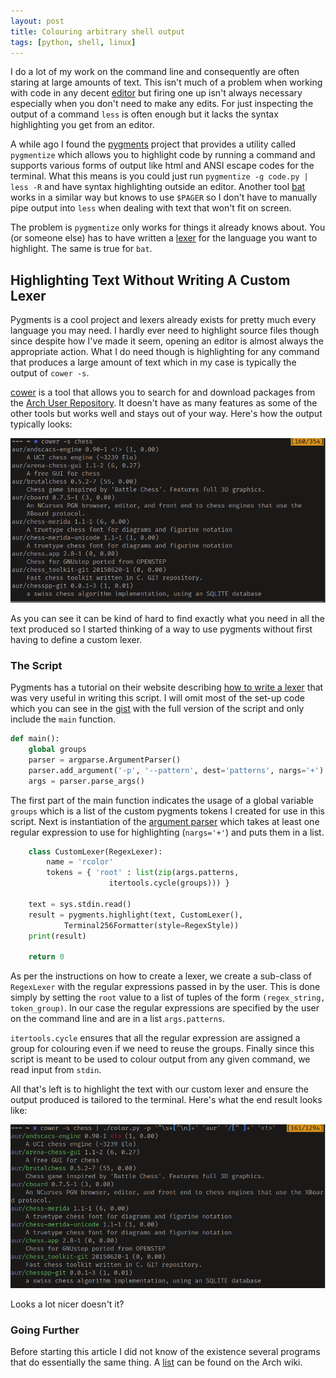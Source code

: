 ```yaml
---
layout: post
title: Colouring arbitrary shell output
tags: [python, shell, linux]
---
```


I do a lot of my work on the command line and consequently are often staring
at large amounts of text. This isn't much of a problem when working with code
in any decent [editor][1] but firing one up isn't always necessary
especially when you don't need to make any edits. For just inspecting the
output of a command `less` is often enough but it lacks the syntax highlighting
you get from an editor.

A while ago I found the [pygments][2] project that provides a utility
called `pygmentize` which allows you to highlight code by running a command and
supports various forms of output like html and ANSI escape codes for the
terminal. What this means is you could just run `pygmentize -g code.py | less -R`
and have syntax highlighting outside an editor. Another tool [bat][3]
works in a similar way but knows to use `$PAGER` so I don't have to manually
pipe output into `less` when dealing with text that won't fit on screen.

The problem is `pygmentize` only works for things it already knows about. 
You (or someone else) has to have written a [lexer][4] for the language 
you want to highlight. The same is true for `bat`.


## Highlighting Text Without Writing A Custom Lexer

Pygments is a cool project and lexers already exists for pretty much every
language you may need. I hardly ever need to highlight source files though
since despite how I've made it seem, opening an editor is almost always
the appropriate action. What I do need though is highlighting for any command
that produces a large amount of text which in my case is typically the output
of `cower -s`.

[cower][5] is a tool that allows you to search for and download packages from
the [Arch User Repository][6]. It doesn't have as many features as some of the
other tools but works well and stays out of your way. Here's how the output
typically looks:

![cower uncolored output](../assets/cower1.png)

As you can see it can be kind of hard to find exactly what you need in all the
text produced so I started thinking of a way to use pygments without first
having to define a custom lexer.

### The Script

Pygments has a tutorial on their website describing [how to write a lexer][7]
that was very useful in writing this script. I will omit most of the set-up
code which you can see in the [gist][8] with the full version of the script
and only include the `main` function.

```py
def main():
    global groups
    parser = argparse.ArgumentParser()
    parser.add_argument('-p', '--pattern', dest='patterns', nargs='+')
    args = parser.parse_args()
```

The first part of the main function indicates the usage of a global variable
`groups` which is a list of the custom pygments tokens I created for use in
this script. Next is instantiation of the [argument parser][9] which takes at
least one regular expression to use for highlighting (`nargs='+'`) and puts
them in a list.

```py
    class CustomLexer(RegexLexer):
        name = 'rcolor'
        tokens = { 'root' : list(zip(args.patterns,
				      itertools.cycle(groups))) }

    text = sys.stdin.read()
    result = pygments.highlight(text, CustomLexer(),
            Terminal256Formatter(style=RegexStyle))
    print(result)

    return 0
```

As per the instructions on how to create a lexer, we create a sub-class of
`RegexLexer` with the regular expressions passed in by the user. This is done
simply by setting the `root` value to a list of tuples of the form
`(regex_string, token_group)`. In our case the regular expressions are
specified by the user on the command line and are in a list `args.patterns`.

`itertools.cycle` ensures that all the regular expression are assigned a
group for colouring even if we need to reuse the groups.
Finally since this script is meant to be used to colour output from any given
command, we read input from `stdin`.

All that's left is to highlight the text with our custom lexer and ensure the
output produced is tailored to the terminal. Here's what the end result looks
like:

![cower coloured output](../assets/cower2.png)

Looks a lot nicer doesn't it?

### Going Further

Before starting this article I did not know of the existence several programs
that do essentially the same thing. A [list][10] can be found on the Arch wiki.


[1]: https://neovim.io/
[2]: http://pygments.org/
[3]: https://github.com/sharkdp/bat
[4]: https://en.wikipedia.org/wiki/Lexical_analysis
[5]: https://github.com/mgalgs/cower
[6]: https://wiki.archlinux.org/index.php/Arch_User_Repository
[7]: http://pygments.org/docs/lexerdevelopment/
[8]: https://gist.github.com/julius383/00ef07454dd51c352eed6d3164f531d2
[9]: https://docs.python.org/3.6/library/argparse.html
[10]: https://wiki.archlinux.org/index.php/Color_output_in_console#Wrappers

